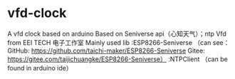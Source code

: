 # vfd-clock
A vfd clock based on arduino
Based on Seniverse api（心知天气）；ntp
Vfd from EEI TECH 电子工作室
Mainly used lib :ESP8266-Seniverse  （can see： GitHub: https://github.com/taichi-maker/ESP8266-Seniverse     Gitee: https://gitee.com/taijichuangke/ESP8266-Seniverse）
                :NTPClient （can be found in arduino ide）
